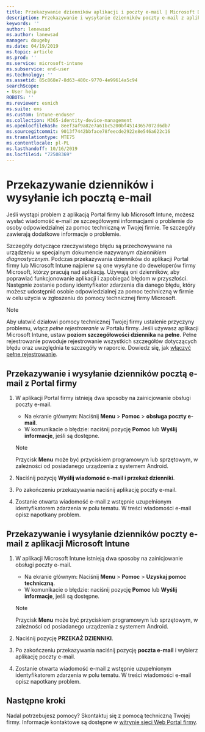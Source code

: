 ```yaml
---
title: Przekazywanie dzienników aplikacji i poczty e-mail | Microsoft Docs
description: Przekazywanie i wysyłanie dzienników poczty e-mail z aplikacji usługi Intune
keywords: ''
author: lenewsad
ms.author: lanewsad
manager: dougeby
ms.date: 04/19/2019
ms.topic: article
ms.prod: ''
ms.service: microsoft-intune
ms.subservice: end-user
ms.technology: ''
ms.assetid: 85c868e7-8d63-480c-9770-4e99614a5c94
searchScope:
- User help
ROBOTS: ''
ms.reviewer: esmich
ms.suite: ems
ms.custom: intune-enduser
ms.collection: M365-identity-device-management
ms.openlocfilehash: 8eef3af9a82e7a61bc5200bf45143657072d6db7
ms.sourcegitcommit: 9013f7442bbface78feecde2922e8e546a622c16
ms.translationtype: MTE75
ms.contentlocale: pl-PL
ms.lasthandoff: 10/16/2019
ms.locfileid: "72508369"
---
```

# <a name="upload-and-email-logs"></a>Przekazywanie dzienników i wysyłanie ich pocztą e-mail  

Jeśli wystąpi problem z aplikacją Portal firmy lub Microsoft Intune, możesz wysłać wiadomość e-mail ze szczegółowymi informacjami o problemie do osoby odpowiedzialnej za pomoc techniczną w Twojej firmie. Te szczegóły zawierają dodatkowe informacje o problemie.  

Szczegóły dotyczące rzeczywistego błędu są przechowywane na urządzeniu w specjalnym dokumencie nazywanym _dziennikiem diagnostycznym_. Podczas przekazywania dzienników do aplikacji Portal firmy lub Microsoft Intune najpierw są one wysyłane do deweloperów firmy Microsoft, którzy pracują nad aplikacją. Używają oni dzienników, aby poprawiać funkcjonowanie aplikacji i zapobiegać błędom w przyszłości. Następnie zostanie podany identyfikator zdarzenia dla danego błędu, który możesz udostępnić osobie odpowiedzialnej za pomoc techniczną w firmie w celu użycia w zgłoszeniu do pomocy technicznej firmy Microsoft.  

> [!Note]
> Aby ułatwić działowi pomocy technicznej Twojej firmy ustalenie przyczyny problemu, włącz _pełne rejestrowanie_ w Portalu firmy. Jeśli używasz aplikacji Microsoft Intune, ustaw **poziom szczegółowości dziennika** na **pełne**. Pełne rejestrowanie powoduje rejestrowanie wszystkich szczegółów dotyczących błędu oraz uwzględnia te szczegóły w raporcie. Dowiedz się, jak [włączyć pełne rejestrowanie](use-verbose-logging-to-help-your-it-administrator-fix-device-issues-android.md).  

## <a name="upload-and-email-logs-from-company-portal"></a>Przekazywanie i wysyłanie dzienników pocztą e-mail z Portal firmy  

1. W aplikacji Portal firmy istnieją dwa sposoby na zainicjowanie obsługi poczty e-mail.
    * Na ekranie głównym: Naciśnij **Menu**  > **Pomoc**  > **obsługa poczty e-mail**.  
    * W komunikacie o błędzie: naciśnij pozycję **Pomoc** lub **Wyślij informacje**, jeśli są dostępne.  

    > [!NOTE]
    > Przycisk **Menu** może być przyciskiem programowym lub sprzętowym, w zależności od posiadanego urządzenia z systemem Android.  

3. Naciśnij pozycję **Wyślij wiadomość e-mail i przekaż dzienniki**.  
4. Po zakończeniu przekazywania naciśnij aplikację poczty e-mail. 
5. Zostanie otwarta wiadomość e-mail z wstępnie uzupełnionym identyfikatorem zdarzenia w polu tematu. W treści wiadomości e-mail opisz napotkany problem.    


## <a name="upload-and-email-logs-from-microsoft-intune-app"></a>Przekazywanie i wysyłanie dzienników poczty e-mail z aplikacji Microsoft Intune   

1. W aplikacji Microsoft Intune istnieją dwa sposoby na zainicjowanie obsługi poczty e-mail.  
    * Na ekranie głównym: Naciśnij **Menu**  > **Pomoc**  > **Uzyskaj pomoc techniczną**.  
    * W komunikacie o błędzie: naciśnij pozycję **Pomoc** lub **Wyślij informacje**, jeśli są dostępne.  

    > [!NOTE]
    > Przycisk **Menu** może być przyciskiem programowym lub sprzętowym, w zależności od posiadanego urządzenia z systemem Android.

3. Naciśnij pozycję **PRZEKAŻ DZIENNIKI**.  
4. Po zakończeniu przekazywania naciśnij pozycję **poczta e-mail** i wybierz aplikację poczty e-mail.  
5. Zostanie otwarta wiadomość e-mail z wstępnie uzupełnionym identyfikatorem zdarzenia w polu tematu. W treści wiadomości e-mail opisz napotkany problem.  

## <a name="next-steps"></a>Następne kroki  

Nadal potrzebujesz pomocy? Skontaktuj się z pomocą techniczną Twojej firmy. Informacje kontaktowe są dostępne w [witrynie sieci Web Portal firmy](https://go.microsoft.com/fwlink/?linkid=2010980).

